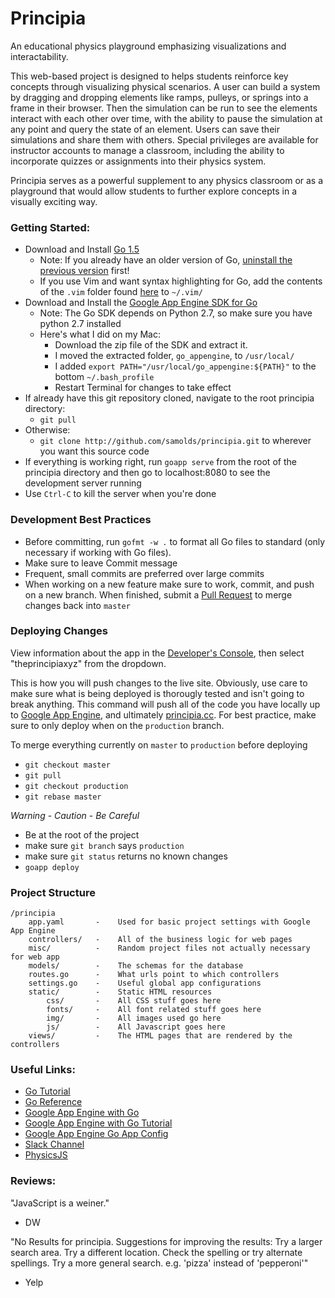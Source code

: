# Principia
An educational physics playground emphasizing visualizations and interactability.

This web-based project is designed to helps students reinforce key concepts through visualizing physical scenarios.
A user can build a system by dragging and dropping elements like ramps, pulleys, or springs into a frame in their
browser. Then the simulation can be run to see the elements interact with each other over time, with the ability to
pause the simulation at any point and query the state of an element. Users can save their simulations and share
them with others. Special privileges are available for instructor accounts to manage a classroom, including the
ability to incorporate quizzes or assignments into their physics system.

Principia serves as a powerful supplement to any physics classroom or as a playground that would allow students
to further explore concepts in a visually exciting way.


### Getting Started:
* Download and Install [Go 1.5](https://golang.org/dl/)
    * Note: If you already have an older version of Go,
      [uninstall the previous version](https://golang.org/doc/install#uninstall) first!
    * If you use Vim and want syntax highlighting for Go, add the contents of the `.vim` folder found
      [here](https://github.com/samolds/devconf) to `~/.vim/`
* Download and Install the [Google App Engine SDK for Go](https://cloud.google.com/appengine/downloads)
    * Note: The Go SDK depends on Python 2.7, so make sure you have python 2.7 installed
    * Here's what I did on my Mac:
        * Download the zip file of the SDK and extract it.
        * I moved the extracted folder, `go_appengine`, to `/usr/local/`
        * I added `export PATH="/usr/local/go_appengine:${PATH}"` to the bottom `~/.bash_profile`
        * Restart Terminal for changes to take effect
* If already have this git repository cloned, navigate to the root principia directory:
    * `git pull`
* Otherwise:
    * `git clone http://github.com/samolds/principia.git` to wherever you want this source code
* If everything is working right, run `goapp serve` from the root of the principia directory and then go
  to localhost:8080 to see the development server running
* Use `Ctrl-C` to kill the server when you're done


### Development Best Practices
* Before committing, run `gofmt -w .` to format all Go files to standard (only necessary if working with Go files).
* Make sure to leave Commit message
* Frequent, small commits are preferred over large commits
* When working on a new feature make sure to work, commit, and push on a new branch. When finished, submit a
  [Pull Request](https://github.com/samolds/principia/pulls) to merge changes back into `master`


### Deploying Changes
View information about the app in the [Developer's Console](https://console.developers.google.com/project/),
then select "theprincipiaxyz" from the dropdown.

This is how you will push changes to the live site. Obviously, use care to make sure what is being deployed
is thorougly tested and isn't going to break anything. This command will push all of the code you have
locally up to [Google App Engine](http://theprincipiaxyz.appspot.com), and ultimately
[principia.cc](http://principia.cc). For best practice, make sure to only deploy when on the `production`
branch.

To merge everything currently on `master` to `production` before deploying
* `git checkout master`
* `git pull`
* `git checkout production`
* `git rebase master`

*Warning* - *Caution* - *Be Careful*
* Be at the root of the project
* make sure `git branch` says `production`
* make sure `git status` returns no known changes
* `goapp deploy`


### Project Structure

```
/principia
    app.yaml       -    Used for basic project settings with Google App Engine
    controllers/   -    All of the business logic for web pages
    misc/          -    Random project files not actually necessary for web app
    models/        -    The schemas for the database
    routes.go      -    What urls point to which controllers
    settings.go    -    Useful global app configurations
    static/        -    Static HTML resources
        css/       -    All CSS stuff goes here
        fonts/     -    All font related stuff goes here
        img/       -    All images used go here
        js/        -    All Javascript goes here
    views/         -    The HTML pages that are rendered by the controllers
```


### Useful Links:
* [Go Tutorial](http://tour.golang.org)
* [Go Reference](https://gobyexample.com)
* [Google App Engine with Go](https://cloud.google.com/appengine/docs/go)
* [Google App Engine with Go Tutorial](https://cloud.google.com/appengine/docs/go/gettingstarted/introduction)
* [Google App Engine Go App Config](https://cloud.google.com/appengine/docs/go/config/appconfig)
* [Slack Channel](http://madadasa.slack.com)
* [PhysicsJS](http://wellcaffeinated.net/PhysicsJS)


### Reviews:
"JavaScript is a weiner."
* DW

"No Results for principia. Suggestions for improving the results: Try a larger search area.
Try a different location. Check the spelling or try alternate spellings. Try a more general
search. e.g. 'pizza' instead of 'pepperoni'"
* Yelp
